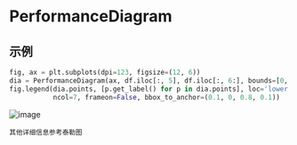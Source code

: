 # PerformanceDiagram

## 示例
```python
fig, ax = plt.subplots(dpi=123, figsize=(12, 6))
dia = PerformanceDiagram(ax, df.iloc[:, 5], df.iloc[:, 6:], bounds=[0, 1, 0, 1])
fig.legend(dia.points, [p.get_label() for p in dia.points], loc='lower center',
           ncol=7, frameon=False, bbox_to_anchor=(0.1, 0, 0.8, 0.1))
```
![image](https://user-images.githubusercontent.com/51939531/198544008-0a83a604-dfcd-4c65-b314-7f6500fc5a06.png)


`其他详细信息参考泰勒图`
